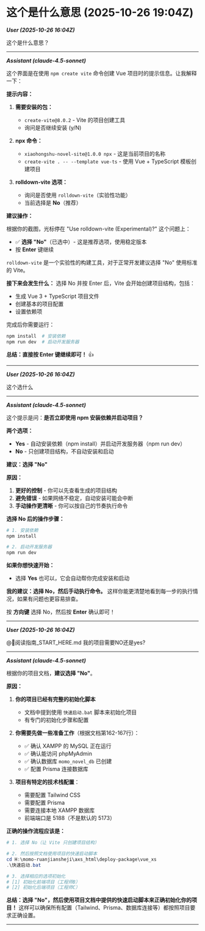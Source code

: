 <!-- Generated by SpecStory -->

<!-- cursor Session 10076fe5-8c32-4bbe-b46c-f8d9d00088d1 (2025-10-26 19:04Z) -->

# 这个是什么意思 (2025-10-26 19:04Z)

_**User (2025-10-26 16:04Z)**_

这个是什么意思？

---

_**Assistant (claude-4.5-sonnet)**_

这个界面是在使用 `npm create vite` 命令创建 Vue 项目时的提示信息。让我解释一下：

**提示内容：**

1. **需要安装的包：**
   - `create-vite@8.0.2` - Vite 的项目创建工具
   - 询问是否继续安装 (y/N)

2. **npx 命令：**
   - `xiaohongshu-novel-site@1.0.0 npx` - 这是当前项目的名称
   - `create-vite . -- --template vue-ts` - 使用 Vue + TypeScript 模板创建项目

3. **rolldown-vite 选项：**
   - 询问是否使用 `rolldown-vite`（实验性功能）
   - 当前选择是 **No**（推荐）

**建议操作：**

根据你的截图，光标停在 "Use rolldown-vite (Experimental)?" 这个问题上：
- ✅ **选择 "No"**（已选中）- 这是推荐选项，使用稳定版本
- 按 **Enter** 键继续

`rolldown-vite` 是一个实验性的构建工具，对于正常开发建议选择 "No" 使用标准的 Vite。

**接下来会发生什么：**
选择 No 并按 Enter 后，Vite 会开始创建项目结构，包括：
- 生成 Vue 3 + TypeScript 项目文件
- 创建基本的项目配置
- 设置依赖项

完成后你需要运行：
```bash
npm install  # 安装依赖
npm run dev  # 启动开发服务器
```

**总结：直接按 Enter 键继续即可！** 👍

---

_**User (2025-10-26 16:04Z)**_

这个选什么

---

_**Assistant (claude-4.5-sonnet)**_

这个提示是问：**是否立即使用 npm 安装依赖并启动项目？**

**两个选项：**
- **Yes** - 自动安装依赖（npm install）并启动开发服务器（npm run dev）
- **No** - 只创建项目结构，不自动安装和启动

**建议：选择 "No"** 

**原因：**
1. **更好的控制** - 你可以先查看生成的项目结构
2. **避免错误** - 如果网络不稳定，自动安装可能会中断
3. **手动操作更清晰** - 你可以按自己的节奏执行命令

**选择 No 后的操作步骤：**
```bash
# 1. 安装依赖
npm install

# 2. 启动开发服务器
npm run dev
```

**如果你想快速开始：**
- 选择 **Yes** 也可以，它会自动帮你完成安装和启动

**我的建议：选择 No，然后手动执行命令。** 这样你能更清楚地看到每一步的执行情况，如果有问题也更容易排查。

按 **方向键** 选择 No，然后按 **Enter** 确认即可！

---

_**User (2025-10-26 16:04Z)**_

@📖阅读指南_START_HERE.md 我的项目需要NO还是yes?

---

_**Assistant (claude-4.5-sonnet)**_

根据你的项目文档，**建议选择 "No"**。

**原因：**

1. **你的项目已经有完整的初始化脚本**
   - 文档中提到使用 `快速启动.bat` 脚本来初始化项目
   - 有专门的初始化步骤和配置

2. **你需要先做一些准备工作**（根据文档第162-167行）：
   - ✅ 确认 XAMPP 的 MySQL 正在运行
   - ✅ 确认能访问 phpMyAdmin
   - ✅ 确认数据库 `momo_novel_db` 已创建
   - ✅ 配置 Prisma 连接数据库

3. **项目有特定的技术栈配置**：
   - 需要配置 Tailwind CSS
   - 需要配置 Prisma
   - 需要连接本地 XAMPP 数据库
   - 前端端口是 5188（不是默认的 5173）

**正确的操作流程应该是：**

```powershell
# 1. 选择 No（让 Vite 只创建项目结构）

# 2. 然后按照文档使用项目的快速启动脚本
cd H:\momo-ruanjiansheji\axs_html\deploy-package\vue_xs
.\快速启动.bat

# 3. 选择相应的选项初始化
# [1] 初始化前端项目（工程师B）
# [2] 初始化后端项目（工程师C）
```

**总结：选择 "No"，然后使用项目文档中提供的快速启动脚本来正确初始化你的项目！** 这样可以确保所有配置（Tailwind、Prisma、数据库连接等）都按照项目要求正确设置。

---

